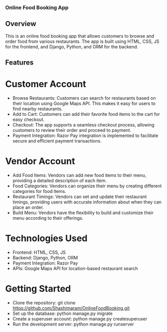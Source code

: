 ### Online Food Booking App


## Overview
This is an online food booking app that allows customers to browse and order food from various restaurants. The app is built using HTML, CSS, JS for the frontend, and Django, Python, and ORM for the backend.

## Features
# Customer Account
- Browse Restaurants: Customers can search for restaurants based on their location using Google Maps API. This makes it easy for users to find nearby restaurants.
- Add to Cart: Customers can add their favorite food items to the cart for easy checkout.
- Checkout: The app supports a seamless checkout process, allowing customers to review their order and proceed to payment.
- Payment Integration: Razor Pay integration is implemented to facilitate secure and efficient payment transactions.

# Vendor Account
- Add Food Items: Vendors can add new food items to their menu, providing a detailed description of each item.
- Food Categories: Vendors can organize their menu by creating different categories for food items.
- Restaurant Timings: Vendors can set and update their restaurant timings, providing users with accurate information about when they can place an order.
- Build Menu: Vendors have the flexibility to build and customize their menu according to their offerings.

# Technologies Used
- Frontend: HTML, CSS, JS
- Backend: Django, Python, ORM
- Payment Integration: Razor Pay
- APIs: Google Maps API for location-based restaurant search

# Getting Started
- Clone the repository: git clone https://github.com/Shashimaram/OnlineFoodBooking.git
- Set up the database: python manage.py migrate
- Create a superuser account: python manage.py createsuperuser
- Run the development server: python manage.py runserver
